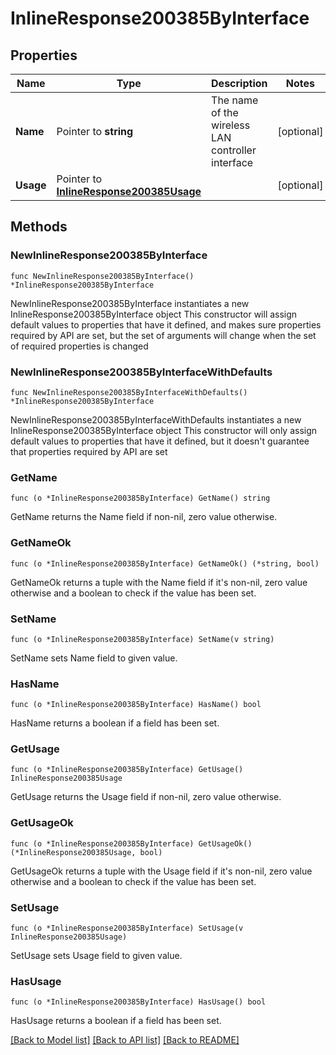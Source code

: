 # InlineResponse200385ByInterface

## Properties

Name | Type | Description | Notes
------------ | ------------- | ------------- | -------------
**Name** | Pointer to **string** | The name of the wireless LAN controller interface | [optional] 
**Usage** | Pointer to [**InlineResponse200385Usage**](InlineResponse200385Usage.md) |  | [optional] 

## Methods

### NewInlineResponse200385ByInterface

`func NewInlineResponse200385ByInterface() *InlineResponse200385ByInterface`

NewInlineResponse200385ByInterface instantiates a new InlineResponse200385ByInterface object
This constructor will assign default values to properties that have it defined,
and makes sure properties required by API are set, but the set of arguments
will change when the set of required properties is changed

### NewInlineResponse200385ByInterfaceWithDefaults

`func NewInlineResponse200385ByInterfaceWithDefaults() *InlineResponse200385ByInterface`

NewInlineResponse200385ByInterfaceWithDefaults instantiates a new InlineResponse200385ByInterface object
This constructor will only assign default values to properties that have it defined,
but it doesn't guarantee that properties required by API are set

### GetName

`func (o *InlineResponse200385ByInterface) GetName() string`

GetName returns the Name field if non-nil, zero value otherwise.

### GetNameOk

`func (o *InlineResponse200385ByInterface) GetNameOk() (*string, bool)`

GetNameOk returns a tuple with the Name field if it's non-nil, zero value otherwise
and a boolean to check if the value has been set.

### SetName

`func (o *InlineResponse200385ByInterface) SetName(v string)`

SetName sets Name field to given value.

### HasName

`func (o *InlineResponse200385ByInterface) HasName() bool`

HasName returns a boolean if a field has been set.

### GetUsage

`func (o *InlineResponse200385ByInterface) GetUsage() InlineResponse200385Usage`

GetUsage returns the Usage field if non-nil, zero value otherwise.

### GetUsageOk

`func (o *InlineResponse200385ByInterface) GetUsageOk() (*InlineResponse200385Usage, bool)`

GetUsageOk returns a tuple with the Usage field if it's non-nil, zero value otherwise
and a boolean to check if the value has been set.

### SetUsage

`func (o *InlineResponse200385ByInterface) SetUsage(v InlineResponse200385Usage)`

SetUsage sets Usage field to given value.

### HasUsage

`func (o *InlineResponse200385ByInterface) HasUsage() bool`

HasUsage returns a boolean if a field has been set.


[[Back to Model list]](../README.md#documentation-for-models) [[Back to API list]](../README.md#documentation-for-api-endpoints) [[Back to README]](../README.md)


